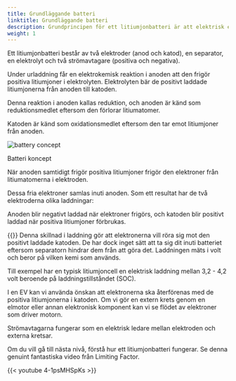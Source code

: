 ```yaml
---
title: Grundläggande batteri
linktitle: Grundläggande batteri
description: Grundprincipen för ett litiumjonbatteri är att elektrisk energi skapas genom en elektrokemisk reaktion mellan två metaller med olika affinitet.
weight: 1
---
```

<!-- markdownlint-disable MD033 -->

Ett litiumjonbatteri består av två elektroder (anod och katod), en separator, en elektrolyt och två strömavtagare (positiva och negativa).

Under urladdning får en elektrokemisk reaktion i anoden att den frigör positiva litiumjoner i elektrolyten. Elektrolyten bär de positivt laddade litiumjonerna från anoden till katoden.

Denna reaktion i anoden kallas reduktion, och anoden är känd som reduktionsmedlet eftersom den förlorar litiumatomer.

Katoden är känd som oxidationsmedlet eftersom den tar emot litiumjoner från anoden.

<figur>
<img src="https://media.evkx.net/multimedia/technology/battery/batteryconcept.drawio.svg" alt="battery concept" class="img-fluid mx-auto d-block">
<figcaption>
         <p class="lead text-center fw-semibold">
             Batteri koncept
         </p>
     </figcaption>
</figur>

När anoden samtidigt frigör positiva litiumjoner frigör den elektroner från litiumatomerna i elektroden.

Dessa fria elektroner samlas inuti anoden. Som ett resultat har de två elektroderna olika laddningar:

Anoden blir negativt laddad när elektroner frigörs, och katoden blir positivt laddad när positiva litiumjoner förbrukas.

{{<evkxdisplayaddarticle />}}
Denna skillnad i laddning gör att elektronerna vill röra sig mot den positivt laddade katoden. De har dock inget sätt att ta sig dit inuti batteriet eftersom separatorn hindrar dem från att göra det. Laddningen mäts i volt och beror på vilken kemi som används.

Till exempel har en typisk litiumjoncell en elektrisk laddning mellan 3,2 - 4,2 volt beroende på laddningstillståndet (SOC).

I en EV kan vi använda önskan att elektronerna ska återförenas med de positiva litiumjonerna i katoden. Om vi ​​gör en extern krets genom en elmotor eller annan elektronisk komponent kan vi se flödet av elektroner som driver motorn.

Strömavtagarna fungerar som en elektrisk ledare mellan elektroden och externa kretsar.

Om du vill gå till nästa nivå, förstå hur ett litiumjonbatteri fungerar. Se denna genuint fantastiska video från Limiting Factor.

{{< youtube 4-1psMHSpKs >}}

